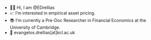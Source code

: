* 👋🏻 Hi, I am @EDrellias
* 📈 I’m interested in empirical asset pricing.
* 📚 I’m currently a Pre-Doc Researcher in Financial Economics at the University of Cambridge.
* 📧 evangelos.drellias[at]kcl.ac.uk
